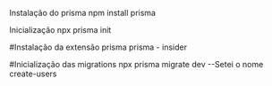 Instalação do prisma
    npm install prisma

Inicialização
    npx prisma init


#Instalação da extensão
    prisma
    prisma - insider



#Inicialização das migrations
    npx prisma migrate dev
    --Setei o nome create-users